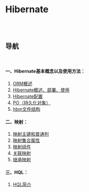 # Hibernate

<br><br>

## 导航

<br>

#### 一、Hibernate基本概念以及使用方法：
1. [ORM概述](ORM概述.md#orm概述)
2. [Hibernate概述、部署、使用](Hibernate概述、部署、使用.md#hibernate概述部署使用)
3. [Hibernate配置](Hibernate配置.md#hibernate配置)
4. [PO（持久化对象）](PO.md#po持久化对象)
5. [hbm文件结构](hbm文件结构.md#hbm文件结构)

#### 二、映射：
1. [映射主键和普通列](映射主键和普通列.md#映射主键和普通列)
2. [映射集合属性](映射集合属性.md#映射集合属性)
3. [映射组件](映射组件.md#映射组件)
4. [关联映射](关联映射.md#关联映射)
5. [继承映射](继承映射.md#继承映射)

#### 三、HQL：
1. [HQL简介](HQL简介.md#hql简介)

